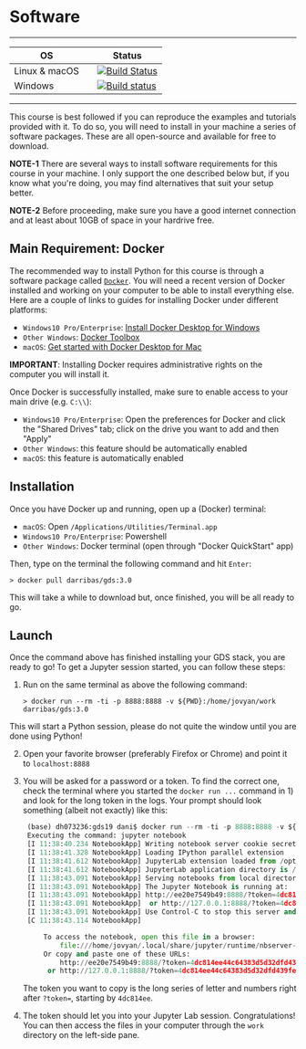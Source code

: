 # Software

---

| <CENTER>OS</CENTER>    | | <CENTER>Status</CENTER> |
| ------- | ----- | -----------------|
| Linux & macOS  | | [![Build Status](https://travis-ci.org/darribas/gds19.svg?branch=master)](https://travis-ci.org/darribas/gds19) |
| Windows |  | [![Build status](https://ci.appveyor.com/api/projects/status/k9cbbpt03goyo3hd?svg=true)](https://ci.appveyor.com/project/darribas/gds19) |

---

This course is best followed if you can reproduce the examples and tutorials provided with it. To do so, you will need to install in your machine a series of software packages. These are all open-source and available for free to download. 

**NOTE-1** There are several ways to install software requirements for this course in your machine. I only support the one described below but, if you know what you're doing, you may find alternatives that suit your setup better.

**NOTE-2** Before proceeding, make sure you have a good internet connection and at least about 10GB of space in your hardrive free.

## Main Requirement: Docker

The recommended way to install Python for this course is through a software
package called [`Docker`](https://www.docker.com/). You will need a recent
version of Docker installed and working on your computer to be able to install
everything else. Here are a couple of links to guides for installing Docker
under different platforms:

- `Windows10 Pro/Enterprise`: [Install Docker Desktop for Windows](https://docs.docker.com/docker-for-windows/install/)
- `Other Windows`: [Docker Toolbox](https://docs.docker.com/toolbox/overview/)
- `macOS`: [Get started with Docker Desktop for Mac](https://docs.docker.com/docker-for-mac/)

**IMPORTANT**: Installing Docker requires administrative rights on the
computer you will install it.

Once Docker is successfully installed, make sure to enable access to your main
drive (e.g. `C:\\`): 

- `Windows10 Pro/Enterprise`: Open the preferences for Docker and click the
  "Shared Drives" tab; click on the drive you want to add and then "Apply"
- `Other Windows`: this feature should be automatically enabled
- `macOS`: this feature is automatically enabled

## Installation

Once you have Docker up and running, open up a (Docker) terminal:

- `macOS`: Open `/Applications/Utilities/Terminal.app`
- `Windows10 Pro/Enterprise`: Powershell
- `Other Windows`: Docker terminal (open through "Docker QuickStart" app)

Then, type on the terminal the following command and hit `Enter`:

```
> docker pull darribas/gds:3.0
```

This will take a while to download but, once finished, you will be all ready
to go.

## Launch

Once the command above has finished installing your GDS stack, you are ready
to go! To get a Jupyter session started, you can follow these steps:

1. Run on the same terminal as above the following command:

    ```shell
    > docker run --rm -ti -p 8888:8888 -v ${PWD}:/home/jovyan/work darribas/gds:3.0
    ```

This will start a Python session, please do not quite the window until you are
done using Python! 

2. Open your favorite browser (preferably Firefox or Chrome) and point it to
   `localhost:8888`
3. You will be asked for a password or a token. To find the correct one, check
   the terminal where you started the `docker run ...` command in 1) and look
   for the long token in the logs. Your prompt should look something (albeit
   not exactly) like this:

   ```python
    (base) dh073236:gds19 dani$ docker run --rm -ti -p 8888:8888 -v ${PWD}:/home/jovyan/work darribas/gds:3.0
    Executing the command: jupyter notebook
    [I 11:38:40.234 NotebookApp] Writing notebook server cookie secret to /home/jovyan/.local/share/jupyter/runtime/notebook_cookie_secret
    [I 11:38:41.328 NotebookApp] Loading IPython parallel extension
    [I 11:38:41.612 NotebookApp] JupyterLab extension loaded from /opt/conda/lib/python3.7/site-packages/jupyterlab
    [I 11:38:41.612 NotebookApp] JupyterLab application directory is /opt/conda/share/jupyter/lab
    [I 11:38:43.091 NotebookApp] Serving notebooks from local directory: /home/jovyan
    [I 11:38:43.091 NotebookApp] The Jupyter Notebook is running at:
    [I 11:38:43.091 NotebookApp] http://ee20e7549b49:8888/?token=4dc814ee44c64383d5d32dfd439fe62bbc17d9803d9ae434
    [I 11:38:43.091 NotebookApp]  or http://127.0.0.1:8888/?token=4dc814ee44c64383d5d32dfd439fe62bbc17d9803d9ae434
    [I 11:38:43.091 NotebookApp] Use Control-C to stop this server and shut down all kernels (twice to skip confirmation).
    [C 11:38:43.114 NotebookApp]

        To access the notebook, open this file in a browser:
            file:///home/jovyan/.local/share/jupyter/runtime/nbserver-6-open.html
        Or copy and paste one of these URLs:
            http://ee20e7549b49:8888/?token=4dc814ee44c64383d5d32dfd439fe62bbc17d9803d9ae434
         or http://127.0.0.1:8888/?token=4dc814ee44c64383d5d32dfd439fe62bbc17d9803d9ae434
   ```

   The token you want to copy is the long series of letter and numbers right
   after `?token=`, starting by `4dc814ee`.
4. The token should let you into your Jupyter Lab session. Congratulations!
   You can then access the files in your computer through the `work` directory
   on the left-side pane.

